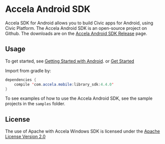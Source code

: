 Accela Android SDK
===========

Accela SDK for Android allows you to build Civic apps for Android, using Civic Platform. The Accela Android SDK is an open-source project on Github. The downloads are on the <a href="https://github.com/Accela-Inc/Android-SDK/releases">Accela Android SDK Release</a> page.

## Usage

To get started, see <a href="https://developer.accela.com/docs/index.htm#accela_construct_api_developers_guide/android_sdk/the_accela_android_sdk.htm">Getting Started with Android</a>. or <a href="https://github.com/Accela-Inc/Android-SDK/wiki/Getting-Started-Android-SDK">Get Started</a>

Import from gradle by:
```java
dependencies {
    compile 'com.accela.mobile:library_sdk:4.4.0'
}
```

To see examples of how to use the Accela Android SDK, see the sample projects in the <code>samples</code> folder.

## License

The use of Apache with Accela Windows SDK is licensed under the <a href="http://www.apache.org/licenses/LICENSE-2.0">Apache License Version 2.0</a>
